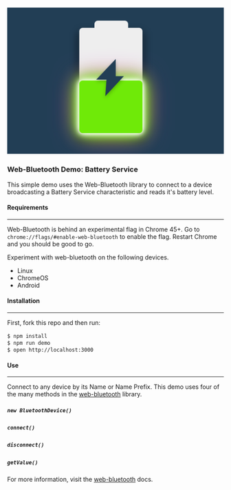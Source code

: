 ![web-bluetooth image](/assets/battery_service.png)

### Web-Bluetooth Demo: Battery Service

This simple demo uses the Web-Bluetooth library to connect to a device broadcasting a Battery Service characteristic and reads it's battery level.

#### Requirements
------------
Web-Bluetooth is behind an experimental flag in Chrome 45+. Go to `chrome://flags/#enable-web-bluetooth` to enable the flag. Restart Chrome and you should be good to go.

Experiment with web-bluetooth on the following devices.
  * Linux      
  * ChromeOS
  * Android

#### Installation
------------
First, fork this repo and then run:

```
$ npm install
$ npm run demo
$ open http://localhost:3000
```
#### Use
------------
Connect to any device by its Name or Name Prefix.
This demo uses four of the many methods in the [web-bluetooth](http://sabertooth-io.github.io/) library.

##### `new BluetoothDevice()`
##### `connect()`
##### `disconnect()`
##### `getValue()`

For more information, visit the [web-bluetooth](http://sabertooth-io.github.io/) docs.

